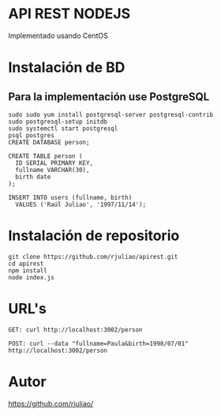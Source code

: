 # API REST NODEJS
Implementado usando CentOS

# Instalación de BD

## Para la implementación use PostgreSQL

```
sudo sudo yum install postgresql-server postgresql-contrib
sudo postgresql-setup initdb
sudo systemctl start postgresql
psql postgres
CREATE DATABASE person;
```

```
CREATE TABLE person (
  ID SERIAL PRIMARY KEY,
  fullname VARCHAR(30),
  birth date
);

INSERT INTO users (fullname, birth)
  VALUES ('Raúl Juliao', '1997/11/14');
```

# Instalación de repositorio
```
git clone https://github.com/rjuliao/apirest.git
cd apirest
npm install
node index.js
```

# URL's
```
GET: curl http://localhost:3002/person
```
```
POST: curl --data "fullname=Paula&birth=1998/07/01" http://localhost:3002/person
```

# Autor
https://github.com/rjuliao/
